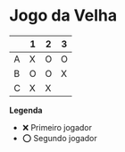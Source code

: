# Jogo da Velha

|   | 1 | 2 | 3 |
|---|---|---|---|
| A | X | O | O |
| B | O | O | X |
| C | X | X |   |

**Legenda**

- ❌ Primeiro jogador 
- ⭕ Segundo jogador

